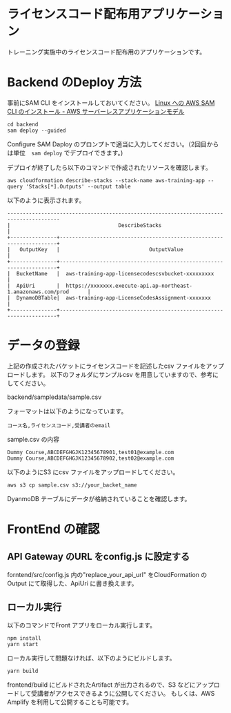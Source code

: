 # ライセンスコード配布用アプリケーション

トレーニング実施中のライセンスコード配布用のアプリケーションです。

# Backend のDeploy 方法

事前にSAM CLI をインストールしておいてください。
[Linux への AWS SAM CLI のインストール - AWS サーバーレスアプリケーションモデル](https://docs.aws.amazon.com/ja_jp/serverless-application-model/latest/developerguide/serverless-sam-cli-install-linux.html)

```
cd backend
sam deploy --guided
```

Configure SAM Daploy のプロンプトで適当に入力してください。（2回目からは単位　`sam deploy` でデプロイできます。)


デプロイが終了したら以下のコマンドで作成されたリソースを確認します。

```
aws cloudformation describe-stacks --stack-name aws-training-app --query 'Stacks[*].Outputs' --output table

```

以下のように表示されます。

```
---------------------------------------------------------------------------------------
|                                   DescribeStacks                                    |
+---------------+---------------------------------------------------------------------+
|   OutputKey   |                             OutputValue                             |
+---------------+---------------------------------------------------------------------+
|  BucketName   |  aws-training-app-licensecodescsvbucket-xxxxxxxxx                   |
|  ApiUri       |  https://xxxxxxx.execute-api.ap-northeast-1.amazonaws.com/prod      |
|  DynamoDBTable|  aws-training-app-LicenseCodesAssignment-xxxxxxx                    |
+---------------+---------------------------------------------------------------------+
```

# データの登録

上記の作成されたバケットにライセンスコードを記述したcsv ファイルをアップロードします。
以下のフォルダにサンプルcsv を用意していますので、参考にしてください。

backend/sampledata/sample.csv

フォーマットは以下のようになっています。

```
コース名,ライセンスコード,受講者のemail
```

sample.csv の内容
```
Dummy Course,ABCDEFGHGJK12345678901,test01@example.com
Dummy Course,ABCDEFGHGJK12345678902,test02@example.com
```

以下のようにS3 にcsv ファイルをアップロードしてください。

```
aws s3 cp sample.csv s3://your_backet_name
```

DyanmoDB テーブルにデータが格納されていることを確認します。


# FrontEnd の確認

## API Gateway のURL をconfig.js に設定する

forntend/src/config.js 内の"replace_your_api_url" をCloudFormation のOutput にて取得した、ApiUri に書き換えます。

## ローカル実行

以下のコマンドでFront アプリをローカル実行します。

```
npm install
yarn start
```

ローカル実行して問題なければ、以下のようにビルドします。
```
yarn build
```

frontend/build にビルドされたArtifact が出力されるので、S3 などにアップロードして受講者がアクセスできるように公開してください。
もしくは、AWS Amplify を利用して公開することも可能です。
